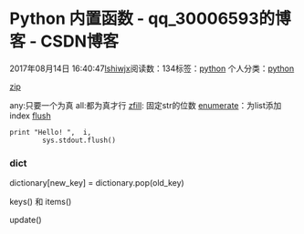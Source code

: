 # Python 内置函数 - qq_30006593的博客 - CSDN博客





2017年08月14日 16:40:47[lshiwjx](https://me.csdn.net/qq_30006593)阅读数：134标签：[python](https://so.csdn.net/so/search/s.do?q=python&t=blog)
个人分类：[python](https://blog.csdn.net/qq_30006593/article/category/7099907)









[zip](http://www.cnblogs.com/frydsh/archive/2012/07/10/2585370.html)

any:只要一个为真 all:都为真才行 
[zfill](): 固定str的位数 
[enumerate](http://blog.csdn.net/churximi/article/details/51648388)：为list添加index 
[flush](https://www.zhihu.com/question/21100416)
```
print "Hello! ",  i,
        sys.stdout.flush()
```

### dict

dictionary[new_key] = dictionary.pop(old_key) 

keys() 和 items() 

update()





